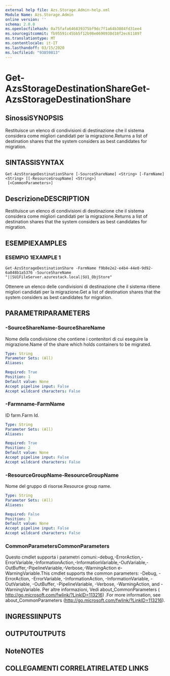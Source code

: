```yaml
---
external help file: Azs.Storage.Admin-help.xml
Module Name: Azs.Storage.Admin
online version: ''
schema: 2.0.0
ms.openlocfilehash: 0a75fafa646839375bf9dc7f1a64b3084fd31ee4
ms.sourcegitcommit: fb95591c45bb5f12b98e0690938d18f2ec611897
ms.translationtype: MT
ms.contentlocale: it-IT
ms.lasthandoff: 03/15/2020
ms.locfileid: "93859813"
---
```

# <span data-ttu-id="5844f-101">Get-AzsStorageDestinationShare</span><span class="sxs-lookup"><span data-stu-id="5844f-101">Get-AzsStorageDestinationShare</span></span>

## <span data-ttu-id="5844f-102">Sinossi</span><span class="sxs-lookup"><span data-stu-id="5844f-102">SYNOPSIS</span></span>
<span data-ttu-id="5844f-103">Restituisce un elenco di condivisioni di destinazione che il sistema considera come migliori candidati per la migrazione.</span><span class="sxs-lookup"><span data-stu-id="5844f-103">Returns a list of destination shares that the system considers as best candidates for migration.</span></span>

## <span data-ttu-id="5844f-104">SINTASSI</span><span class="sxs-lookup"><span data-stu-id="5844f-104">SYNTAX</span></span>

```
Get-AzsStorageDestinationShare [-SourceShareName] <String> [-FarmName] <String> [[-ResourceGroupName] <String>]
 [<CommonParameters>]
```

## <span data-ttu-id="5844f-105">Descrizione</span><span class="sxs-lookup"><span data-stu-id="5844f-105">DESCRIPTION</span></span>
<span data-ttu-id="5844f-106">Restituisce un elenco di condivisioni di destinazione che il sistema considera come migliori candidati per la migrazione.</span><span class="sxs-lookup"><span data-stu-id="5844f-106">Returns a list of destination shares that the system considers as best candidates for migration.</span></span>

## <span data-ttu-id="5844f-107">ESEMPI</span><span class="sxs-lookup"><span data-stu-id="5844f-107">EXAMPLES</span></span>

### <span data-ttu-id="5844f-108">ESEMPIO 1</span><span class="sxs-lookup"><span data-stu-id="5844f-108">EXAMPLE 1</span></span>
```
Get-AzsStorageDestinationShare -FarmName f9b8e2e2-e4b4-44e0-9d92-6a848b1a5376 -SourceShareName "||SU1FileServer.azurestack.local|SU1_ObjStore"
```

<span data-ttu-id="5844f-109">Ottenere un elenco delle condivisioni di destinazione che il sistema ritiene migliori candidati per la migrazione.</span><span class="sxs-lookup"><span data-stu-id="5844f-109">Get a list of destination shares that the system considers as best candidates for migration.</span></span>

## <span data-ttu-id="5844f-110">PARAMETRI</span><span class="sxs-lookup"><span data-stu-id="5844f-110">PARAMETERS</span></span>

### <span data-ttu-id="5844f-111">-SourceShareName</span><span class="sxs-lookup"><span data-stu-id="5844f-111">-SourceShareName</span></span>
<span data-ttu-id="5844f-112">Nome della condivisione che contiene i contenitori di cui eseguire la migrazione.</span><span class="sxs-lookup"><span data-stu-id="5844f-112">Name of the share which holds containers to be migrated.</span></span>

```yaml
Type: String
Parameter Sets: (All)
Aliases:

Required: True
Position: 1
Default value: None
Accept pipeline input: False
Accept wildcard characters: False
```

### <span data-ttu-id="5844f-113">-Farmname</span><span class="sxs-lookup"><span data-stu-id="5844f-113">-FarmName</span></span>
<span data-ttu-id="5844f-114">ID farm.</span><span class="sxs-lookup"><span data-stu-id="5844f-114">Farm Id.</span></span>

```yaml
Type: String
Parameter Sets: (All)
Aliases:

Required: True
Position: 2
Default value: None
Accept pipeline input: False
Accept wildcard characters: False
```

### <span data-ttu-id="5844f-115">-ResourceGroupName</span><span class="sxs-lookup"><span data-stu-id="5844f-115">-ResourceGroupName</span></span>
<span data-ttu-id="5844f-116">Nome del gruppo di risorse.</span><span class="sxs-lookup"><span data-stu-id="5844f-116">Resource group name.</span></span>

```yaml
Type: String
Parameter Sets: (All)
Aliases:

Required: False
Position: 3
Default value: None
Accept pipeline input: False
Accept wildcard characters: False
```

### <span data-ttu-id="5844f-117">CommonParameters</span><span class="sxs-lookup"><span data-stu-id="5844f-117">CommonParameters</span></span>
<span data-ttu-id="5844f-118">Questo cmdlet supporta i parametri comuni:-debug,-ErrorAction,-ErrorVariable,-InformationAction,-InformationVariable,-OutVariable,-OutBuffer,-PipelineVariable,-Verbose,-WarningAction e-WarningVariable.</span><span class="sxs-lookup"><span data-stu-id="5844f-118">This cmdlet supports the common parameters: -Debug, -ErrorAction, -ErrorVariable, -InformationAction, -InformationVariable, -OutVariable, -OutBuffer, -PipelineVariable, -Verbose, -WarningAction, and -WarningVariable.</span></span> <span data-ttu-id="5844f-119">Per altre informazioni, Vedi about_CommonParameters ( http://go.microsoft.com/fwlink/?LinkID=113216) .</span><span class="sxs-lookup"><span data-stu-id="5844f-119">For more information, see about_CommonParameters (http://go.microsoft.com/fwlink/?LinkID=113216).</span></span>

## <span data-ttu-id="5844f-120">INGRESSI</span><span class="sxs-lookup"><span data-stu-id="5844f-120">INPUTS</span></span>

## <span data-ttu-id="5844f-121">OUTPUT</span><span class="sxs-lookup"><span data-stu-id="5844f-121">OUTPUTS</span></span>

## <span data-ttu-id="5844f-122">Note</span><span class="sxs-lookup"><span data-stu-id="5844f-122">NOTES</span></span>

## <span data-ttu-id="5844f-123">COLLEGAMENTI CORRELATI</span><span class="sxs-lookup"><span data-stu-id="5844f-123">RELATED LINKS</span></span>
